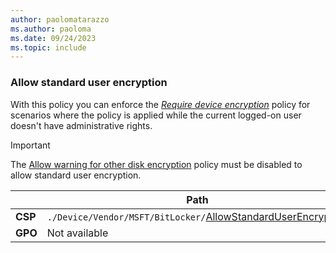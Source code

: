 ```yaml
---
author: paolomatarazzo
ms.author: paoloma
ms.date: 09/24/2023
ms.topic: include
---
```


### Allow standard user encryption

With this policy you can enforce the [*Require device encryption*](../configure.md?tabs=os#require-device-encryption) policy for scenarios where the policy is applied while the current logged-on user doesn't have administrative rights.

> [!IMPORTANT]
> The [Allow warning for other disk encryption](../configure.md?tabs=os#allow-warning-for-other-disk-encryption) policy must be disabled to allow standard user encryption.

|  | Path |
|--|--|
| **CSP** | `./Device/Vendor/MSFT/BitLocker/`[AllowStandardUserEncryption](/windows/client-management/mdm/bitlocker-csp#allowstandarduserencryption)|
| **GPO** | Not available |
